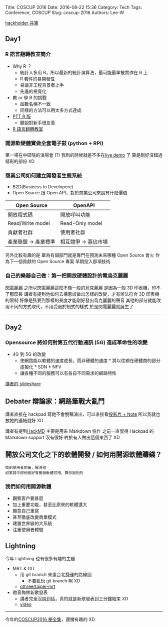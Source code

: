 Title: COSCUP 2016
Date: 2016-08-22 15:36
Category: Tech
Tags: Conference, COSCUP
Slug: coscup-2016
Authors: Lee-W

[hackholder 共筆](http://beta.hackfoldr.org/coscup2016/)

<!--more-->

## Day1

### R 語言翻轉教室簡介

* Why R ？
    * 統計人多用 R，所以最新的統計演算法，最可能最早被實作在 R 上
    * R 套件的易開發性
    * 易讓非工程背景者上手
    * 先進的視覺化
* 教 or 學 R 的挑戰
    * 函數名稱不一致
    * 同樣的方法可以用太多方式達成
* [PTT R 版](https://www.ptt.cc/bbs/R_Language/index.html)
    * 聽說對新手很友善
* [R 語言翻轉教室](http://datascienceandr.org)

### 開源軟硬體實做全套電子鼓 (python + RPi)

第一場在中研院的演場會 (?)
我到的時候就差不多在[live demo](https://www.youtube.com/watch?v=WZMPEVGUpgg&t=29m50s) 了
算是剛好沒錯過精彩的部份 XD

### 商業公司如何建立開發者生態系統
* B2D(Business to Developere)
* Open Source 跟 Open API，對於商業公司來說有什麼價值

Open Source|OpenAPI
---|---
開放程式碼 | 開放呼叫功能
Read/Write model|Read-Only model
貢獻者社群 | 使用者社群
產業聯盟 → 產業標準 | 相互競爭 → 寡佔市場

另外比較有趣的是
華為有個部門就是專門在預測未來哪種 Open Source 會火
作為下一個貢獻的 Open Source 專案
早期投入那項技術

### 自己的樂器自己做：第一把開放硬體設計的電烏克麗麗

[閃電麗麗](https://ukulele.design/tw/)
之所以閃電麗麗這麼不像一般的烏克麗麗
是因為一般 3D 印表機，印不了那麼長
講者有提到他如何去構思該做出怎樣的改變，才有辦法符合 3D 印表機的限制
好像是弦要到那樣的長度才能剛好發出烏克麗麗的聲音
其他的部分就能改用不同的方式取代，不用受限於制式的樣式
於是閃電麗麗就誕生了

---

## Day2

### Opensource 將如何對第五代行動通訊 (5G) 造成革命性的改變

* 4G 到 5G 的改變
    * 使網路能以軟體的速度成長，而非硬體的速度
          * 將以往綁在硬體商的部分虛擬化
              * SDN
          * NFV
    * 讓各種不同的服務可以有各自不同需求的網路特性

[講者的 slideshare](http://www.slideshare.net/ChiahanWu/opensource5g?ref=http://www.slideshare.net/ChiahanWu/slideshelf)

## Debater 辯論家：網路筆戰大亂鬥

講者直接在 hackpad 寫她不會脫稿演出，可以直接看[投影片 + Note](
https://docs.google.com/presentation/d/1RxJxZ_HAWZkDNIy9y2UZPZ3M7oNIxcdLJd6UzIO9egc/edit)
所以我就也放她的連結就好 XD

講者有提到[HackMD](https://hackmd.io)
主要是用來 Markdown 協作
之前一直覺得 Hackpad 的 Markdown support 沒有很好
終於有人做出這個東西了 XD

## 開放公司文化之下的軟體開發 / 如何用開源軟體賺錢？

```text
找到使用者的痛，解決他
如果其中部份剛好有開源軟體可用，算你撿到的
```

### 我們如何用開源軟體

* 觀察客戶要甚麼
* 加上重要功能，甚至比原來的軟體還大
* 願意自己重寫
* 甚至徹底改變商業模式
* 建置世界級的大系統
* 注重使用者體驗

## Lightning

今年 Lightning 也有很多有趣的主題

* MRT & GIT
    * 用 git branch 來畫台北捷運的路線圖
        * 不要亂玩 git branch 啊 XD
    * [othree/taipei-mrt](https://github.com/othree/taipei-mrt/network)
* 徵音梅林新歌發表
    * 講者完全沒說到話，真的就是新歌發表到三分鐘結束 XD
    * [video](https://www.youtube.com/watch?v=daAI2agxzs0)

---

今年的[COSCUP2016 梗全集](http://beta.hackfoldr.org/coscup2016/https%253A%252F%252Fhackpad.com%252FCOSCUP2016-5wENY4uxqSX)，還蠻有趣的 XD
